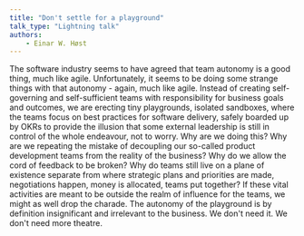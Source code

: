 ```yaml
---
title: "Don't settle for a playground"
talk_type: "Lightning talk"
authors:
    - Einar W. Høst
---
```

The software industry seems to have agreed that team autonomy is a good thing, much like agile. Unfortunately, it seems to be doing some strange things with that autonomy - again, much like agile. Instead of creating self-governing and self-sufficient teams with responsibility for business goals and outcomes, we are erecting tiny playgrounds, isolated sandboxes, where the teams focus on best practices for software delivery, safely boarded up by OKRs to provide the illusion that some external leadership is still in control of the whole endeavour, not to worry. Why are we doing this? Why are we repeating the mistake of decoupling our so-called product development teams from the reality of the business? Why do we allow the cord of feedback to be broken? Why do teams still live on a plane of existence separate from where strategic plans and priorities are made, negotiations happen, money is allocated, teams put together? If these vital activities are meant to be outside the realm of influence for the teams, we might as well drop the charade. The autonomy of the playground is by definition insignificant and irrelevant to the business. We don't need it. We don't need more theatre.
